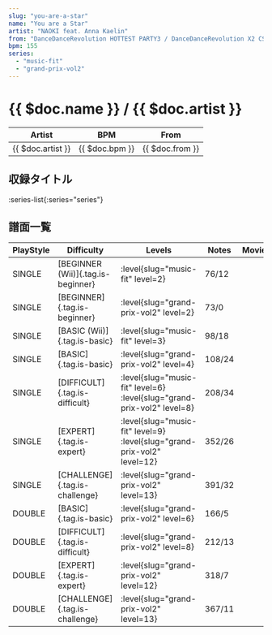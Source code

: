 ```yaml
---
slug: "you-are-a-star"
name: "You are a Star"
artist: "NAOKI feat. Anna Kaelin"
from: "DanceDanceRevolution HOTTEST PARTY3 / DanceDanceRevolution X2 CS"
bpm: 155
series:
  - "music-fit"
  - "grand-prix-vol2"
---
```


# {{ $doc.name }} / {{ $doc.artist }}

|Artist|BPM|From|
|------|---|----|
|{{ $doc.artist }}|{{ $doc.bpm }}|{{ $doc.from }}|

## 収録タイトル

:series-list{:series="series"}

## 譜面一覧

|PlayStyle|Difficulty|Levels|Notes|Movie|
|---------|----------|------|-----|-----|
|SINGLE|[BEGINNER (Wii)]{.tag.is-beginner}|<div class="field is-grouped is-grouped-multiline"> :level{slug="music-fit" level=2}</div>|76/12||
|SINGLE|[BEGINNER]{.tag.is-beginner}|<div class="field is-grouped is-grouped-multiline"> :level{slug="grand-prix-vol2" level=2}</div>|73/0||
|SINGLE|[BASIC (Wii)]{.tag.is-basic}|<div class="field is-grouped is-grouped-multiline"> :level{slug="music-fit" level=3}</div>|98/18||
|SINGLE|[BASIC]{.tag.is-basic}|<div class="field is-grouped is-grouped-multiline"> :level{slug="grand-prix-vol2" level=4}</div>|108/24||
|SINGLE|[DIFFICULT]{.tag.is-difficult}|<div class="field is-grouped is-grouped-multiline"> :level{slug="music-fit" level=6} :level{slug="grand-prix-vol2" level=8}</div>|208/34||
|SINGLE|[EXPERT]{.tag.is-expert}|<div class="field is-grouped is-grouped-multiline"> :level{slug="music-fit" level=9} :level{slug="grand-prix-vol2" level=12}</div>|352/26||
|SINGLE|[CHALLENGE]{.tag.is-challenge}|<div class="field is-grouped is-grouped-multiline"> :level{slug="grand-prix-vol2" level=13}</div>|391/32||
|DOUBLE|[BASIC]{.tag.is-basic}|<div class="field is-grouped is-grouped-multiline"> :level{slug="grand-prix-vol2" level=6}</div>|166/5||
|DOUBLE|[DIFFICULT]{.tag.is-difficult}|<div class="field is-grouped is-grouped-multiline"> :level{slug="grand-prix-vol2" level=8}</div>|212/13||
|DOUBLE|[EXPERT]{.tag.is-expert}|<div class="field is-grouped is-grouped-multiline"> :level{slug="grand-prix-vol2" level=12}</div>|318/7||
|DOUBLE|[CHALLENGE]{.tag.is-challenge}|<div class="field is-grouped is-grouped-multiline"> :level{slug="grand-prix-vol2" level=13}</div>|367/11||
